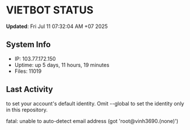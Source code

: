 # VIETBOT STATUS
**Updated**: Fri Jul 11 07:32:04 AM +07 2025

## System Info
- IP: 103.77.172.150
- Uptime: up 5 days, 11 hours, 19 minutes
- Files: 11019

## Last Activity

to set your account's default identity.
Omit --global to set the identity only in this repository.

fatal: unable to auto-detect email address (got 'root@vinh3690.(none)')
